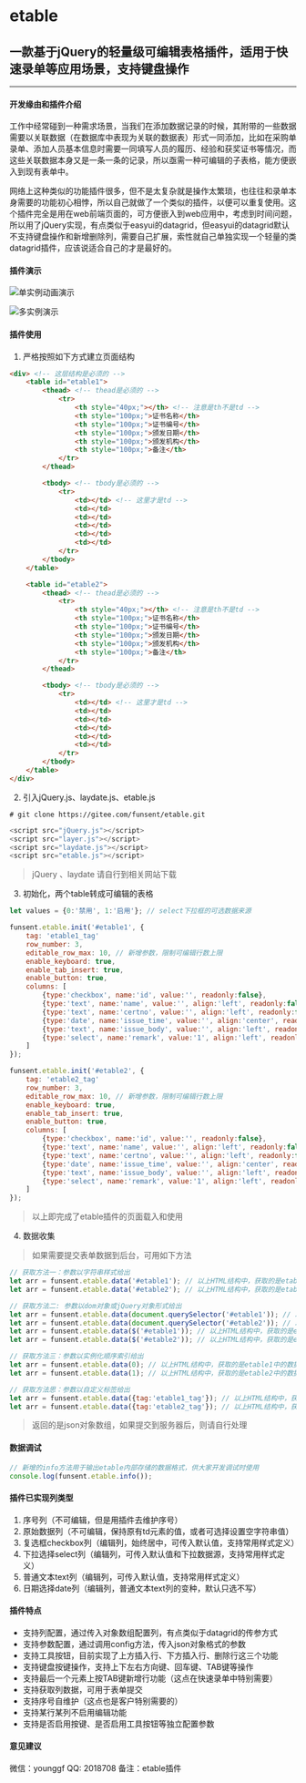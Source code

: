 # etable

## 一款基于jQuery的轻量级可编辑表格插件，适用于快速录单等应用场景，支持键盘操作

---

#### 开发缘由和插件介绍

工作中经常碰到一种需求场景，当我们在添加数据记录的时候，其附带的一些数据需要以关联数据（在数据库中表现为关联的数据表）形式一同添加，比如在采购单录单、添加人员基本信息时需要一同填写人员的履历、经验和获奖证书等情况，而这些关联数据本身又是一条一条的记录，所以亟需一种可编辑的子表格，能方便嵌入到现有表单中。

网络上这种类似的功能插件很多，但不是太复杂就是操作太繁琐，也往往和录单本身需要的功能初心相悖，所以自己就做了一个类似的插件，以便可以重复使用。这个插件完全是用在web前端页面的，可方便嵌入到web应用中，考虑到时间问题，所以用了jQuery实现，有点类似于easyui的datagrid，但easyui的datagrid默认不支持键盘操作和新增删除列，需要自己扩展，索性就自己单独实现一个轻量的类datagrid插件，应该说适合自己的才是最好的。

#### 插件演示

![单实例动画演示](tests/instance.gif)

![多实例演示](tests/instances.png)

#### 插件使用

1.  严格按照如下方式建立页面结构

```html
<div> <!-- 这层结构是必须的 -->
    <table id="etable1">
        <thead> <!-- thead是必须的 -->
            <tr>
                <th style="40px;"></th> <!-- 注意是th不是td -->
                <th style="100px;">证书名称</th>
                <th style="100px;">证书编号</th>
                <th style="100px;">颁发日期</th>
                <th style="100px;">颁发机构</th>
                <th style="100px;">备注</th>
            </tr>
        </thead>

        <tbody> <!-- tbody是必须的 -->
            <tr>
                <td></td> <!-- 这里才是td -->
                <td></td>
                <td></td>
                <td></td>
                <td></td>
                <td></td>
            </tr>
        </tbody>
    </table>

    <table id="etable2">
        <thead> <!-- thead是必须的 -->
            <tr>
                <th style="40px;"></th> <!-- 注意是th不是td -->
                <th style="100px;">证书名称</th>
                <th style="100px;">证书编号</th>
                <th style="100px;">颁发日期</th>
                <th style="100px;">颁发机构</th>
                <th style="100px;">备注</th>
            </tr>
        </thead>

        <tbody> <!-- tbody是必须的 -->
            <tr>
                <td></td> <!-- 这里才是td -->
                <td></td>
                <td></td>
                <td></td>
                <td></td>
                <td></td>
            </tr>
        </tbody>
    </table>
</div>
```

2.  引入jQuery.js、laydate.js、etable.js


```shell
# git clone https://gitee.com/funsent/etable.git
```

```javascript
<script src="jQuery.js"></script>
<script src="layer.js"></script>
<script src="laydate.js"></script>
<script src="etable.js"></script>
```

> jQuery 、laydate 请自行到相关网站下载


3.  初始化，两个table转成可编辑的表格

```javascript
let values = {0:'禁用', 1:'启用'}; // select下拉框的可选数据来源

funsent.etable.init('#etable1', {
    tag: 'etable1_tag'
    row_number: 3,
    editable_row_max: 10, // 新增参数，限制可编辑行数上限
    enable_keyboard: true,
    enable_tab_insert: true,
    enable_button: true,
    columns: [
        {type:'checkbox', name:'id', value:'', readonly:false},
        {type:'text', name:'name', value:'', align:'left', readonly:false},
        {type:'text', name:'certno', value:'', align:'left', readonly:false},
        {type:'date', name:'issue_time', value:'', align:'center', readonly:true},
        {type:'text', name:'issue_body', value:'', align:'left', readonly:false},
        {type:'select', name:'remark', value:'1', align:'left', readonly:false, values:values, style:{padding:'4px 4px 5px'}},
    ]
});

funsent.etable.init('#etable2', {
    tag: 'etable2_tag'
    row_number: 3,
    editable_row_max: 10, // 新增参数，限制可编辑行数上限
    enable_keyboard: true,
    enable_tab_insert: true,
    enable_button: true,
    columns: [
        {type:'checkbox', name:'id', value:'', readonly:false},
        {type:'text', name:'name', value:'', align:'left', readonly:false},
        {type:'text', name:'certno', value:'', align:'left', readonly:false},
        {type:'date', name:'issue_time', value:'', align:'center', readonly:true},
        {type:'text', name:'issue_body', value:'', align:'left', readonly:false},
        {type:'select', name:'remark', value:'1', align:'left', readonly:false, values:values, style:{padding:'4px 4px 5px'}},
    ]
});
```
> 以上即完成了etable插件的页面载入和使用

4.  数据收集

> 如果需要提交表单数据到后台，可用如下方法

```javascript
// 获取方法一：参数以字符串样式给出
let arr = funsent.etable.data('#etable1'); // 以上HTML结构中，获取的是etable1中的数据
let arr = funsent.etable.data('#etable2'); // 以上HTML结构中，获取的是etable2中的数据

// 获取方法二: 参数以dom对象或jQuery对象形式给出
let arr = funsent.etable.data(document.querySelector('#etable1')); // 以上HTML结构中，获取的是etable1中的数据
let arr = funsent.etable.data(document.querySelector('#etable2')); // 以上HTML结构中，获取的是etable2中的数据
let arr = funsent.etable.data($('#etable1')); // 以上HTML结构中，获取的是etable1中的数据
let arr = funsent.etable.data($('#etable2')); // 以上HTML结构中，获取的是etable2中的数据

// 获取方法三：参数以实例化顺序索引给出
let arr = funsent.etable.data(0); // 以上HTML结构中，获取的是etable1中的数据
let arr = funsent.etable.data(1); // 以上HTML结构中，获取的是etable2中的数据

// 获取方法思：参数以自定义标签给出
let arr = funsent.etable.data({tag:'etable1_tag'}); // 以上HTML结构中，获取的是etable1中的数据
let arr = funsent.etable.data({tag:'etable2_tag'}); // 以上HTML结构中，获取的是etable2中的数据
```

>  返回的是json对象数组，如果提交到服务器后，则请自行处理

#### 数据调试

```javascript
// 新增的info方法用于输出etable内部存储的数据格式，供大家开发调试时使用
console.log(funsent.etable.info());
```

#### 插件已实现列类型

1. 序号列（不可编辑，但是用插件去维护序号）
2. 原始数据列（不可编辑，保持原有td元素的值，或者可选择设置空字符串值）
3. 复选框checkbox列（编辑列，始终居中，可传入默认值，支持常用样式定义）
4. 下拉选择select列（编辑列，可传入默认值和下拉数据源，支持常用样式定义）
5. 普通文本text列（编辑列，可传入默认值，支持常用样式定义）
6. 日期选择date列（编辑列，普通文本text列的变种，默认只选不写）

#### 插件特点

- 支持列配置，通过传入对象数组配置列，有点类似于datagrid的传参方式
- 支持参数配置，通过调用config方法，传入json对象格式的参数
- 支持工具按钮，目前实现了上方插入行、下方插入行、删除行这三个功能
- 支持键盘按键操作，支持上下左右方向键、回车键、TAB键等操作
- 支持最后一个元素上按TAB键新增行功能（这点在快速录单中特别需要）
- 支持获取列数据，可用于表单提交
- 支持序号自维护（这点也是客户特别需要的）
- 支持某行某列不启用编辑功能
- 支持是否启用按键、是否启用工具按钮等独立配置参数


#### 意见建议

微信：younggf
QQ: 2018708
备注：etable插件
